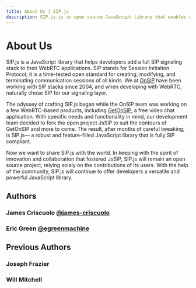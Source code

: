 ```yaml
---
title: About Us | SIP.js
description: SIP.js is an open source JavaScript library that enables developers to add a SIP signaling stack to their WebRTC applications.
---
```


# About Us

SIP.js is a JavaScript library that helps developers add a full SIP signaling stack to their WebRTC applications. SIP stands for Session Initiation Protocol; it is a time-tested open standard for creating, modifying, and terminating communication sessions of all kinds. We at [OnSIP](http://developer.onsip.com) have been working with SIP stacks since 2004, and when developing with WebRTC, naturally chose SIP for our signaling layer.

The odyssey of crafting SIP.js began while the OnSIP team was working on a few WebRTC-based products, including [GetOnSIP](http://www.getonsip.com), a free video chat application. With specific needs and functionality in mind, our development team decided to fork the open project JsSIP to suit the contours of GetOnSIP and more to come. The result, after months of careful tweaking, is SIP.js— a robust and feature-filled JavaScript library that is fully SIP compliant.

Now we want to share SIP.js with the world. In keeping with the spirit of innovation and collaboration that fostered JsSIP, SIP.js will remain an open source project, relying solely on the contributions of its users. With the help of the community, SIP.js will continue to offer developers a versatile and powerful JavaScript library.


## Authors

### James Criscuolo [@james-criscuolo](https://github.com/james-criscuolo)

### Eric Green [@egreenmachine](https://github.com/egreenmachine)

## Previous Authors

### Joseph Frazier

### Will Mitchell
